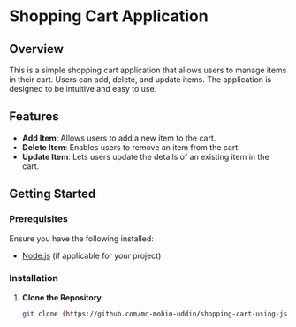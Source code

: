 # Shopping Cart Application

## Overview

This is a simple shopping cart application that allows users to manage items in their cart. Users can add, delete, and update items. The application is designed to be intuitive and easy to use.

## Features

- **Add Item**: Allows users to add a new item to the cart.
- **Delete Item**: Enables users to remove an item from the cart.
- **Update Item**: Lets users update the details of an existing item in the cart.

## Getting Started

### Prerequisites

Ensure you have the following installed:

- [Node.js](https://nodejs.org/) (if applicable for your project)

### Installation

1. **Clone the Repository**

   ```bash
   git clone (https://github.com/md-mohin-uddin/shopping-cart-using-js.git)
